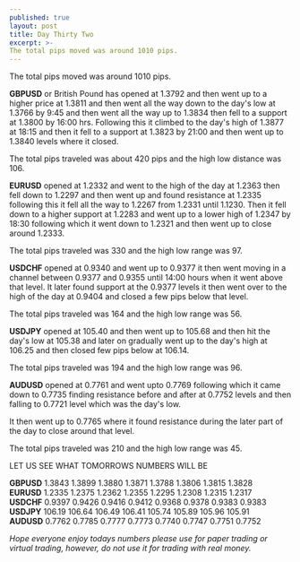 ```yaml
---
published: true
layout: post
title: Day Thirty Two
excerpt: >-
The total pips moved was around 1010 pips.
---
```

The total pips moved was around 1010 pips.

**GBPUSD** or British Pound has opened at 1.3792 and then went up to a higher price at 1.3811 and then went all the way down to the day's low at 1.3766 by 9:45 and then went all the way up to 1.3834 then fell to a support at 1.3800 by 16:00 hrs. Following this it climbed to the day's high of 1.3877 at 18:15 and then it fell to a support at 1.3823 by 21:00 and then went up to 1.3840 levels where it closed. 

The total pips traveled was about 420 pips and the high low distance was 106.

**EURUSD** opened at 1.2332 and went to the high of the day at 1.2363 then fell down to 1.2297 and then went up and found resistance at 1.2335 following this it fell all the way to 1.2267 from 1.2331 until 1.1230. Then it fell down to a higher support at 1.2283 and went up to a lower high of 1.2347 by 18:30 following which it went down to 1.2321 and then went up to close around 1.2333. 

The total pips traveled was 330 and the high low range was 97.

**USDCHF** opened at 0.9340 and went up to 0.9377 it then went moving in a channel between 0.9377 and 0.9355 until 14:00 hours when it went above that level. It later found support at the 0.9377 levels it then went over to the high of the day at 0.9404 and closed a few pips below that level. 

The total pips traveled was 164 and the high low range was 56.

**USDJPY** opened at 105.40 and then went up to 105.68 and then hit the day's low at 105.38 and later on gradually went up to the day's high at 106.25 and then closed few pips below at 106.14.

The total pips traveled was 194 and the high low range was 96.

**AUDUSD** opened at 0.7761 and went upto 0.7769 following which it came down to 0.7735 finding resistance before and after at 0.7752 levels and then falling to 0.7721 level which was the day's low.

It then went up to 0.7765 where it found resistance during the later part of the day to close around that level.

The total pips traveled was 210 and the high low range was 45.

LET US SEE WHAT TOMORROWS NUMBERS WILL BE

**GBPUSD** 1.3843    1.3899    1.3880    1.3871    1.3788    1.3806    1.3815    1.3828  
**EURUSD** 1.2335    1.2375    1.2362    1.2355    1.2295    1.2308    1.2315    1.2317  
**USDCHF** 0.9397    0.9426    0.9416    0.9412    0.9368    0.9378    0.9383    0.9383  
**USDJPY** 106.19    106.64    106.49    106.41    105.74    105.89    105.96    105.91  
**AUDUSD** 0.7762    0.7785    0.7777    0.7773    0.7740    0.7747    0.7751    0.7752

_Hope everyone enjoy todays numbers please use for paper trading or virtual trading, however, do not use it for trading with real money._